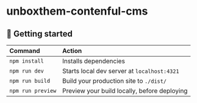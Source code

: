 # unboxthem-contenful-cms

## 🚀 Getting started

| Command           | Action                                       |
| :---------------- | :------------------------------------------- |
| `npm install`     | Installs dependencies                        |
| `npm run dev`     | Starts local dev server at `localhost:4321`  |
| `npm run build`   | Build your production site to `./dist/`      |
| `npm run preview` | Preview your build locally, before deploying |

<!-- ![pornstars unboxthem](https://pbs.twimg.com/profile_banners/1365253201377824775/1617395813/1500x500) -->
